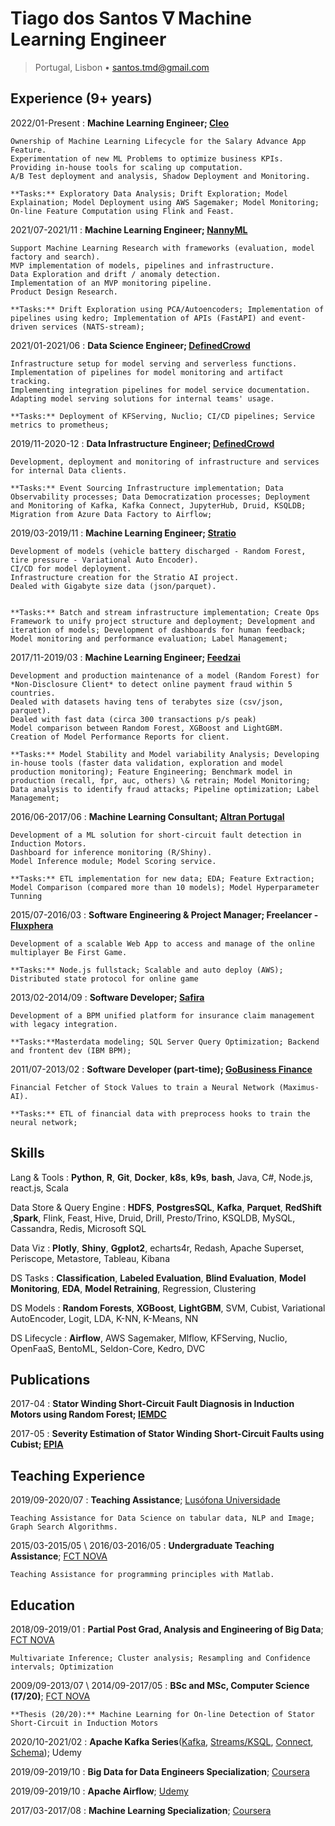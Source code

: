 Tiago dos Santos $\nabla$ Machine Learning Engineer
============
> Portugal, Lisbon • <santos.tmd@gmail.com>

Experience (9+ years)
----------

2022/01-Present
:   **Machine Learning Engineer; [Cleo](https://web.meetcleo.com/)**
    
    Ownership of Machine Learning Lifecycle for the Salary Advance App Feature.
    Experimentation of new ML Problems to optimize business KPIs.
    Providing in-house tools for scaling up computation.
    A/B Test deployment and analysis, Shadow Deployment and Monitoring.

    **Tasks:** Exploratory Data Analysis; Drift Exploration; Model Explaination; Model Deployment using AWS Sagemaker; Model Monitoring; On-line Feature Computation using Flink and Feast.



2021/07-2021/11
:   **Machine Learning Engineer; [NannyML](https://www.nannyml.com/)**
    
    Support Machine Learning Research with frameworks (evaluation, model factory and search). 
    MVP implementation of models, pipelines and infrastructure.
    Data Exploration and drift / anomaly detection. 
    Implementation of an MVP monitoring pipeline.
    Product Design Research.

    **Tasks:** Drift Exploration using PCA/Autoencoders; Implementation of pipelines using kedro; Implementation of APIs (FastAPI) and event-driven services (NATS-stream);

2021/01-2021/06
:   **Data Science Engineer; [DefinedCrowd](https://www.definedcrowd.com/)**
    
    Infrastructure setup for model serving and serverless functions.
    Implementation of pipelines for model monitoring and artifact tracking.
    Implementing integration pipelines for model service documentation.
    Adapting model serving solutions for internal teams' usage.

    **Tasks:** Deployment of KFServing, Nuclio; CI/CD pipelines; Service metrics to prometheus;

2019/11-2020-12
:   **Data Infrastructure Engineer; [DefinedCrowd](https://www.definedcrowd.com/)**

    Development, deployment and monitoring of infrastructure and services for internal Data clients.

    **Tasks:** Event Sourcing Infrastructure implementation; Data Observability processes; Data Democratization processes; Deployment and Monitoring of Kafka, Kafka Connect, JupyterHub, Druid, KSQLDB; Migration from Azure Data Factory to Airflow;

2019/03-2019/11
:   **Machine Learning Engineer; [Stratio](https://stratioautomotive.com/)**

    Development of models (vehicle battery discharged - Random Forest, tire pressure - Variational Auto Encoder). 
    CI/CD for model deployment. 
    Infrastructure creation for the Stratio AI project.
    Dealed with Gigabyte size data (json/parquet).

    
    **Tasks:** Batch and stream infrastructure implementation; Create Ops Framework to unify project structure and deployment; Development and iteration of models; Development of dashboards for human feedback; Model monitoring and performance evaluation; Label Management;


2017/11-2019/03
:   **Machine Learning Engineer; [Feedzai](http://www.feedzai.com/)**

    Development and production maintenance of a model (Random Forest) for *Non-Disclosure Client* to detect online payment fraud within 5 countries.
    Dealed with datasets having tens of terabytes size (csv/json, parquet).
    Dealed with fast data (circa 300 transactions p/s peak)
    Model comparison between Random Forest, XGBoost and LightGBM.
    Creation of Model Performance Reports for client.
    
    **Tasks:** Model Stability and Model variability Analysis; Developing in-house tools (faster data validation, exploration and model production monitoring); Feature Engineering; Benchmark model in production (recall, fpr, auc, others) \& retrain; Model Monitoring; Data analysis to identify fraud attacks; Pipeline optimization; Label Management;


2016/06-2017/06
:   **Machine Learning Consultant; [Altran Portugal](http://www.altran.pt/)**
 
    Development of a ML solution for short-circuit fault detection in Induction Motors.
    Dashboard for inference monitoring (R/Shiny).
    Model Inference module; Model Scoring service.

    **Tasks:** ETL implementation for new data; EDA; Feature Extraction; Model Comparison (compared more than 10 models); Model Hyperparameter Tunning

2015/07-2016/03
:   **Software Engineering & Project Manager; Freelancer - [Fluxphera](http://www.fluxphera.com)**

    Development of a scalable Web App to access and manage of the online multiplayer Be First Game.

    **Tasks:** Node.js fullstack; Scalable and auto deploy (AWS); Distributed state protocol for online game

<!--* Technologies: node<center>.js; ejs; sequelize; socket.io; knockout.js; bootstrap; docker / docker-compose; git !-->


2013/02-2014/09
:   **Software Developer; [Safira](http://safira.pt)**

    Development of a BPM unified platform for insurance claim management with legacy integration.

    **Tasks:**Masterdata modeling; SQL Server Query Optimization; Backend and frontent dev (IBM BPM);

<!--* Technologies: IBM BPM; Javascript; CSS/HTML; SOAP; IBM ODM; IBM WBM; XML; XSD; Microsoft SQL Server; FileNet !-->

2011/07-2013/02
:   **Software Developer (part-time); [GoBusiness Finance](https://gobusinessfinance.ch)**

    Financial Fetcher of Stock Values to train a Neural Network (Maximus-AI).

    **Tasks:** ETL of financial data with preprocess hooks to train the neural network;

<!--* Technologies: Java; Prolog; Matlab; JavaNNS; Batchman !-->

Skills
--------------------
Lang & Tools
:   **Python**, **R**, **Git**, **Docker**, **k8s**, **k9s**, **bash**, Java, C#, Node.js, react.js, Scala

Data Store & Query Engine
:   **HDFS**, **PostgresSQL**, **Kafka**, **Parquet**, **RedShift** ,**Spark**, Flink, Feast, Hive, Druid, Drill, Presto/Trino, KSQLDB, MySQL, Cassandra, Redis, Microsoft SQL

Data Viz
:   **Plotly**, **Shiny**, **Ggplot2**, echarts4r, Redash, Apache Superset, Periscope, Metastore, Tableau, Kibana

DS Tasks
:   **Classification**, **Labeled Evaluation**, **Blind Evaluation**, **Model Monitoring**, **EDA**, **Model Retraining**, Regression, Clustering

DS Models
:   **Random Forests**, **XGBoost**, **LightGBM**, SVM, Cubist, Variational AutoEncoder, Logit, LDA, K-NN, K-Means, NN

DS Lifecycle
:   **Airflow**, AWS Sagemaker, Mlflow, KFServing, Nuclio, OpenFaaS, BentoML, Seldon-Core, Kedro, DVC


Publications
---------
2017-04
: **Stator Winding Short-Circuit Fault Diagnosis in Induction Motors using Random Forest; [IEMDC](http://www.iemdc2017.org/)**

2017-05
: **Severity Estimation of Stator Winding Short-Circuit Faults using Cubist; [EPIA](https://web.fe.up.pt/~epia2017/)**


Teaching Experience
---------
2019/09-2020/07
:   **Teaching Assistance**; [Lusófona Universidade](https://www.ulusofona.pt/en/)

    Teaching Assistance for Data Science on tabular data, NLP and Image; Graph Search Algorithms.

2015/03-2015/05 \ 2016/03-2016/05
:   **Undergraduate Teaching Assistance**; [FCT NOVA](http://www.fct.unl.pt)

    Teaching Assistance for programming principles with Matlab.

<!--*Scholarship in which I've been teaching Programming for Sciences and Engineering practical classes. This course is about learning the basics of programming with Matlab.* !-->

Education
---------
2018/09-2019/01
:   **Partial Post Grad, Analysis and Engineering of Big Data**; [FCT NOVA](https://www.fct.unl.pt/en/education/course/master-analysis-and-engineering-big-data)

    Multivariate Inference; Cluster analysis; Resampling and Confidence intervals; Optimization

2009/09-2013/07 \ 2014/09-2017/05
:   **BSc and MSc, Computer Science (17/20)**; [FCT NOVA](http://www.fct.unl.pt)

    **Thesis (20/20):** Machine Learning for On-line Detection of Stator Short-Circuit in Induction Motors

2020/10-2021/02
:   **Apache Kafka Series**([Kafka](https://www.udemy.com/course/apache-kafka/), [Streams/KSQL](https://www.udemy.com/course/kafka-streams/), [Connect](https://www.udemy.com/course/kafka-connect/), [Schema](https://www.udemy.com/course/confluent-schema-registry/)); Udemy

2019/09-2019/10
:   **Big Data for Data Engineers Specialization**; [Coursera](https://www.coursera.org/specializations/big-data-engineering)

2019/09-2019/10
:   **Apache Airflow**; [Udemy](https://www.udemy.com/the-complete-hands-on-course-to-master-apache-airflow/?utm_source=adwords-learn&utm_medium=udemyads&utm_campaign=NEW-AW-PROS-TECH-ROW-DSA-1-EN-EURO_._ci__._sl_ENG_._vi_TECH_._sd_All_._la_EN_._&utm_content=deal4584&utm_term=_._ag_57696320791_._ad_318300707723_._de_c_._dm__._pl__._ti_dsa-849065987407_._li_1011742_._pd__._&gclid=EAIaIQobChMIzda16sOT5AIVyPZRCh1gJgWGEAAYASAAEgKv5fD_BwE)

2017/03-2017/08
:   **Machine Learning Specialization**; [Coursera](https://www.coursera.org/specializations/machine-learning)

